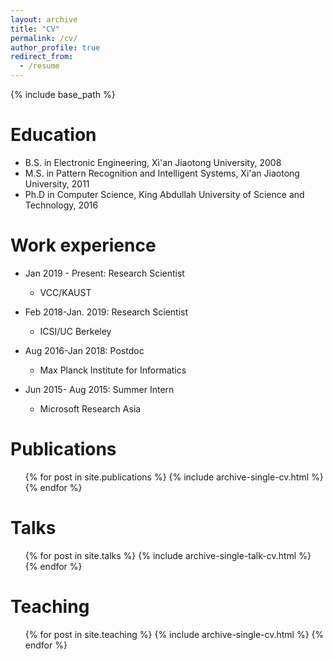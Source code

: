 ```yaml
---
layout: archive
title: "CV"
permalink: /cv/
author_profile: true
redirect_from:
  - /resume
---
```


{% include base_path %}

Education
======
* B.S. in Electronic Engineering, Xi'an Jiaotong University, 2008
* M.S. in Pattern Recognition and Intelligent Systems, Xi'an Jiaotong University, 2011
* Ph.D in Computer Science, King Abdullah University of Science and Technology, 2016

Work experience
======
* Jan 2019 - Present: Research Scientist
  * VCC/KAUST

* Feb 2018-Jan. 2019: Research Scientist
  * ICSI/UC Berkeley
  
* Aug 2016-Jan 2018: Postdoc
  * Max Planck Institute for Informatics
  
* Jun 2015- Aug 2015: Summer Intern
  * Microsoft Research Asia

  

Publications
======
  <ul>{% for post in site.publications %}
    {% include archive-single-cv.html %}
  {% endfor %}</ul>
  
Talks
======
  <ul>{% for post in site.talks %}
    {% include archive-single-talk-cv.html %}
  {% endfor %}</ul>
  
Teaching
======
  <ul>{% for post in site.teaching %}
    {% include archive-single-cv.html %}
  {% endfor %}</ul>
  
